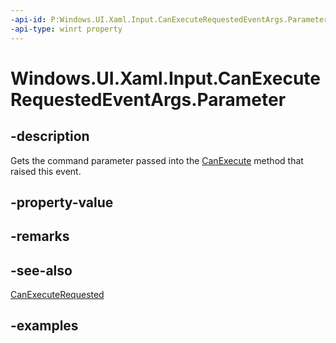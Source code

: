 ```yaml
---
-api-id: P:Windows.UI.Xaml.Input.CanExecuteRequestedEventArgs.Parameter
-api-type: winrt property
---
```


<!-- Property syntax.
public object Parameter { get; }
-->

# Windows.UI.Xaml.Input.CanExecuteRequestedEventArgs.Parameter

## -description

Gets the command parameter passed into the [CanExecute](icommand_canexecute_508446764.md) method that raised this event.

## -property-value

## -remarks

## -see-also

[CanExecuteRequested](xamluicommand_canexecuterequested.md)

## -examples

